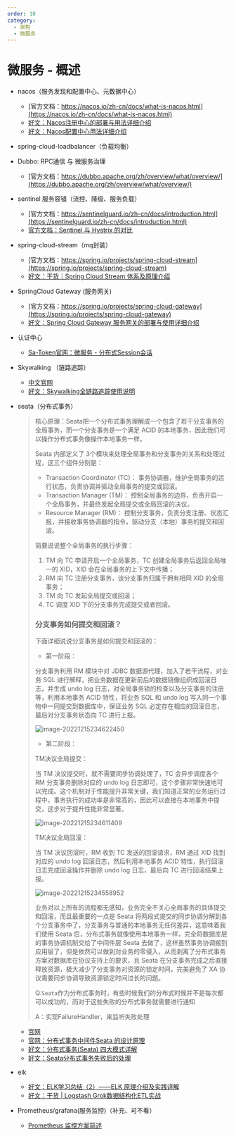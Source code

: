 ```yaml
---
order: 10
category:
  - 架构
  - 微服务
---
```




# 微服务 - 概述

- nacos（服务发现和配置中心、元数据中心）
  - [官方文档：https://nacos.io/zh-cn/docs/what-is-nacos.html](https://nacos.io/zh-cn/docs/what-is-nacos.html)
  - [好文：Nacos注册中心的部署与用法详细介绍](https://blog.csdn.net/a745233700/article/details/122915663)
  - [好文：Nacos配置中心用法详细介绍](https://blog.csdn.net/a745233700/article/details/122916208)
  
- spring-cloud-loadbalancer（负载均衡）

- Dubbo: RPC通信 与 微服务治理 
  - [官方文档：https://dubbo.apache.org/zh/overview/what/overview/](https://dubbo.apache.org/zh/overview/what/overview/)
  
- sentinel 服务容错（流控、降级、服务负载）
  - [官方文档：https://sentinelguard.io/zh-cn/docs/introduction.html](https://sentinelguard.io/zh-cn/docs/introduction.html)
  - [官方文档：Sentinel 与 Hystrix 的对比](https://sentinelguard.io/zh-cn/blog/sentinel-vs-hystrix.html)
  
- spring-cloud-stream（mq封装）
  - [官方文档：https://spring.io/projects/spring-cloud-stream](https://spring.io/projects/spring-cloud-stream)
  - [好文：干货｜Spring Cloud Stream 体系及原理介绍](https://fangjian0423.github.io/2019/04/03/spring-cloud-stream-intro/)
  
- SpringCloud Gateway (服务网关)
  - [官方文档：https://spring.io/projects/spring-cloud-gateway](https://spring.io/projects/spring-cloud-gateway)
  - [好文：Spring Cloud Gateway 服务网关的部署与使用详细介绍](https://blog.csdn.net/a745233700/article/details/122917167)

- 认证中心
  - [Sa-Token官网：微服务 - 分布式Session会话](https://sa-token.dev33.cn/doc.html#/micro/dcs-session)
  
- Skywalking （链路追踪）
  - [中文官网](https://skyapm.github.io/document-cn-translation-of-skywalking/zh/8.0.0/concepts-and-designs/)
  - [好文：Skywalking全链路追踪使用说明](https://blog.csdn.net/a745233700/article/details/124456810)

- seata（分布式事务）
  
  > 核心原理：Seata把一个分布式事务理解成一个包含了若干分支事务的全局事务，而一个分支事务是一个满足 ACID 的本地事务，因此我们可以操作分布式事务像操作本地事务一样。
  >
  > Seata 内部定义了 3个模块来处理全局事务和分支事务的关系和处理过程，这三个组件分别是：
  >
  > - Transaction Coordinator (TC)： 事务协调器，维护全局事务的运行状态，负责协调并驱动全局事务的提交或回滚。
  > - Transaction Manager (TM)： 控制全局事务的边界，负责开启一个全局事务，并最终发起全局提交或全局回滚的决议。
  > - Resource Manager (RM)： 控制分支事务，负责分支注册、状态汇报，并接收事务协调器的指令，驱动分支（本地）事务的提交和回滚。
  >
  > 简要说说整个全局事务的执行步骤：
  >
  > 1. TM 向 TC 申请开启一个全局事务，TC 创建全局事务后返回全局唯一的 XID，XID 会在全局事务的上下文中传播；
  > 2. RM 向 TC 注册分支事务，该分支事务归属于拥有相同 XID 的全局事务；
  > 3. TM 向 TC 发起全局提交或回滚；
  > 4. TC 调度 XID 下的分支事务完成提交或者回滚。
  >
  > ### 分支事务如何提交和回滚？
  >
  > 下面详细说说分支事务是如何提交和回滚的：
  >
  > - 第一阶段：
  >
  > 分支事务利用 RM 模块中对 JDBC 数据源代理，加入了若干流程，对业务 SQL 进行解释，把业务数据在更新前后的数据镜像组织成回滚日志，并生成 undo log 日志，对全局事务锁的检查以及分支事务的注册等，利用本地事务 ACID 特性，将业务 SQL 和 undo log 写入同一个事物中一同提交到数据库中，保证业务 SQL 必定存在相应的回滚日志，最后对分支事务状态向 TC 进行上报。
  >
  > ![image-20221215234622450](https://abelsun-1256449468.cos.ap-beijing.myqcloud.com/image/image-20221215234622450.png)
  >
  > - 第二阶段：
  >
  > TM决议全局提交：
  >
  > 当 TM 决议提交时，就不需要同步协调处理了，TC 会异步调度各个 RM 分支事务删除对应的 undo log 日志即可，这个步骤非常快速地可以完成。这个机制对于性能提升非常关键，我们知道正常的业务运行过程中，事务执行的成功率是非常高的，因此可以直接在本地事务中提交，这步对于提升性能非常显著。
  >
  > ![image-20221215234611409](https://abelsun-1256449468.cos.ap-beijing.myqcloud.com/image/image-20221215234611409.png)
  >
  > TM决议全局回滚：
  >
  > 当 TM 决议回滚时，RM 收到 TC 发送的回滚请求，RM 通过 XID 找到对应的 undo log 回滚日志，然后利用本地事务 ACID 特性，执行回滚日志完成回滚操作并删除 undo log 日志，最后向 TC 进行回滚结果上报。
  >
  > ![image-20221215234558952](https://abelsun-1256449468.cos.ap-beijing.myqcloud.com/image/image-20221215234558952.png)
  >
  > 业务对以上所有的流程都无感知，业务完全不关心全局事务的具体提交和回滚，而且最重要的一点是 Seata 将两段式提交的同步协调分解到各个分支事务中了，分支事务与普通的本地事务无任何差异，这意味着我们使用 Seata 后，分布式事务就像使用本地事务一样，完全将数据库层的事务协调机制交给了中间件层 Seata 去做了，这样虽然事务协调搬到应用层了，但是依然可以做到对业务的零侵入，从而剥离了分布式事务方案对数据库在协议支持上的要求，且 Seata 在分支事务完成之后直接释放资源，极大减少了分支事务对资源的锁定时间，完美避免了 XA 协议需要同步协调导致资源锁定时间过长的问题。
  >
  > 
  >
  > Q:`Seata`作为分布式事务时，有些时候我们的分布式时候并不是每次都可以成功的，而对于这些失败的分布式事务就需要进行通知
  >
  > A：实现FailureHandler，来监听失败处理
  
  
  
  
  
  - [官网](http://seata.io/zh-cn/)
  - [官网：分布式事务中间件Seata 的设计原理](https://seata.io/zh-cn/blog/seata-at-mode-design.html)
  - [好文：分布式事务(Seata) 四大模式详解](https://juejin.cn/post/7116023320989925389#heading-1)
  - [好文：Seata分布式事务失败后的处理](https://blog.csdn.net/fu_huo_1993/article/details/120655233)
  
- elk
  - [好文：ELK学习总结（2）——ELK 原理介绍及实践详解](https://blog.csdn.net/u012562943/article/details/101060053)
  - [好文：干货 | Logstash Grok数据结构化ETL实战](https://developer.aliyun.com/article/801870)

- Prometheus/grafana(服务监控)（补充、可不看）
  - [Prometheus 监控方案简述](https://www.hellopz.com/2020/09/18/Prometheus-%E7%9B%91%E6%8E%A7%E6%96%B9%E6%A1%88%E7%AE%80%E8%BF%B0/)

